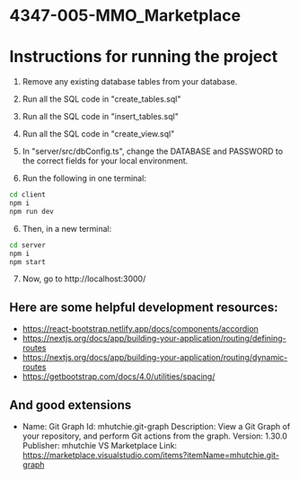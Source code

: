 # 4347-005-MMO_Marketplace

# Instructions for running the project

1. Remove any existing database tables from your database.
2. Run all the SQL code in "create_tables.sql"
3. Run all the SQL code in "insert_tables.sql"
4. Run all the SQL code in "create_view.sql"

5. In "server/src/dbConfig.ts", change the DATABASE and PASSWORD to the correct fields for your local environment.

6. Run the following in one terminal:
```bash
cd client
npm i
npm run dev
```

6. Then, in a new terminal:
```bash
cd server
npm i
npm start
```

7. Now, go to http://localhost:3000/


## Here are some helpful development resources:
- https://react-bootstrap.netlify.app/docs/components/accordion
- https://nextjs.org/docs/app/building-your-application/routing/defining-routes
- https://nextjs.org/docs/app/building-your-application/routing/dynamic-routes
- https://getbootstrap.com/docs/4.0/utilities/spacing/

## And good extensions
- Name: Git Graph
Id: mhutchie.git-graph
Description: View a Git Graph of your repository, and perform Git actions from the graph.
Version: 1.30.0
Publisher: mhutchie
VS Marketplace Link: https://marketplace.visualstudio.com/items?itemName=mhutchie.git-graph
